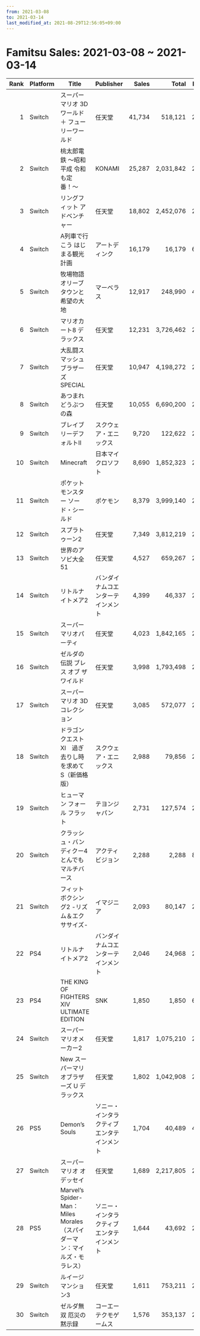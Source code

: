 ```yaml
---
from: 2021-03-08
to: 2021-03-14
last_modified_at: 2021-08-29T12:56:05+09:00
---
```

# Famitsu Sales: 2021-03-08 ~ 2021-03-14
| Rank | Platform | Title | Publisher | Sales | Total | Rate | New |
| -: | -- | -- | -- | -: | -: | -: | -- |
| 1 | Switch | スーパーマリオ 3Dワールド ＋ フューリーワールド | 任天堂 | 41,734 | 518,121 | 20% |  |
| 2 | Switch | 桃太郎電鉄 〜昭和 平成 令和も定番！〜 | KONAMI | 25,287 | 2,031,842 | 20% |  |
| 3 | Switch | リングフィット アドベンチャー | 任天堂 | 18,802 | 2,452,076 | 20% |  |
| 4 | Switch | A列車で行こう はじまる観光計画 | アートディンク | 16,179 | 16,179 | 60% | **New** |
| 5 | Switch | 牧場物語 オリーブタウンと希望の大地 | マーベラス | 12,917 | 248,990 | 40% |  |
| 6 | Switch | マリオカート8 デラックス | 任天堂 | 12,231 | 3,726,462 | 20% |  |
| 7 | Switch | 大乱闘スマッシュブラザーズ SPECIAL | 任天堂 | 10,947 | 4,198,272 | 20% |  |
| 8 | Switch | あつまれ どうぶつの森 | 任天堂 | 10,055 | 6,690,200 | 20% |  |
| 9 | Switch | ブレイブリーデフォルトII | スクウェア・エニックス | 9,720 | 122,622 | 20% |  |
| 10 | Switch | Minecraft | 日本マイクロソフト | 8,690 | 1,852,323 | 20% |  |
| 11 | Switch | ポケットモンスター ソード・シールド | ポケモン | 8,379 | 3,999,140 | 20% |  |
| 12 | Switch | スプラトゥーン2 | 任天堂 | 7,349 | 3,812,219 | 20% |  |
| 13 | Switch | 世界のアソビ大全51 | 任天堂 | 4,527 | 659,267 | 20% |  |
| 14 | Switch | リトルナイトメア2 | バンダイナムコエンターテインメント | 4,399 | 46,337 | 20% |  |
| 15 | Switch | スーパー マリオパーティ | 任天堂 | 4,023 | 1,842,165 | 20% |  |
| 16 | Switch | ゼルダの伝説 ブレス オブ ザ ワイルド | 任天堂 | 3,998 | 1,793,498 | 20% |  |
| 17 | Switch | スーパーマリオ 3Dコレクション | 任天堂 | 3,085 | 572,077 | 20% |  |
| 18 | Switch | ドラゴンクエストXI　過ぎ去りし時を求めて S（新価格版） | スクウェア・エニックス | 2,988 | 79,856 | 20% |  |
| 19 | Switch | ヒューマン フォール フラット | テヨンジャパン | 2,731 | 127,574 | 20% |  |
| 20 | Switch | クラッシュ・バンディクー4 とんでもマルチバース | アクティビジョン | 2,288 | 2,288 | 80% | **New** |
| 21 | Switch | フィットボクシング2 -リズム＆エクササイズ- | イマジニア | 2,093 | 80,147 | 20% |  |
| 22 | PS4 | リトルナイトメア2 | バンダイナムコエンターテインメント | 2,046 | 24,968 | 20% |  |
| 23 | PS4 | THE KING OF FIGHTERS XIV ULTIMATE EDITION | SNK | 1,850 | 1,850 | 60% | **New** |
| 24 | Switch | スーパーマリオメーカー2 | 任天堂 | 1,817 | 1,075,210 | 20% |  |
| 25 | Switch | New スーパーマリオブラザーズ U デラックス | 任天堂 | 1,802 | 1,042,908 | 20% |  |
| 26 | PS5 | Demon’s Souls | ソニー・インタラクティブエンタテインメント | 1,704 | 40,489 | 40% |  |
| 27 | Switch | スーパーマリオ オデッセイ | 任天堂 | 1,689 | 2,217,805 | 20% |  |
| 28 | PS5 | Marvel’s Spider-Man： Miles Morales（スパイダーマン：マイルズ・モラレス） | ソニー・インタラクティブエンタテインメント | 1,644 | 43,692 | 20% |  |
| 29 | Switch | ルイージマンション3 | 任天堂 | 1,611 | 753,211 | 20% |  |
| 30 | Switch | ゼルダ無双 厄災の黙示録 | コーエーテクモゲームス | 1,576 | 353,137 | 20% |  |
